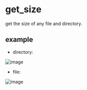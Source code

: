 # get_size
get the size of any file and directory.
## example
- directory:


![image](https://user-images.githubusercontent.com/49264993/125168978-66851b80-e1bd-11eb-971f-583cc644012e.png)
- file:


![image](https://user-images.githubusercontent.com/49264993/125169016-8c122500-e1bd-11eb-86b2-75524d3b423d.png)

